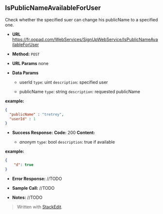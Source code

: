 **IsPublicNameAvailableForUser**
----
  Check whether the specified suer can change his publicName to a specified one.

* **URL**
  https://fr.oopad.com/WebServices/SignUpWebService/IsPublicNameAvailableForUser

* **Method:**
	`POST`
  
*  **URL Params**
	none

* **Data Params**
	- userId
		`type`: uint
		`description`: specified user
	
	- publicName
		`type`: string
		`description`: requested publicName

**example:**

```json
{
  "publicName" : "tretrey",
  "userId" : 1
}
```

* **Success Response:**
    **Code:** 200
    **Content:** 

	- *anonym*
		`type`: bool
		`description`: true if available

**example:**
```json
{
    "d": true
}
```
 
* **Error Response:**
//TODO

* **Sample Call:**
//TODO

* **Notes:**
//TODO

> Written with [StackEdit](https://stackedit.io/).